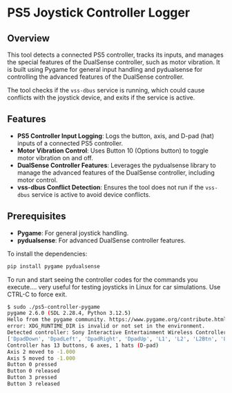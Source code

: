 # PS5 Joystick Controller Logger

## Overview

This tool detects a connected PS5 controller, tracks its inputs, and manages the special features of the DualSense controller, such as motor vibration. It is built using Pygame for general input handling and pydualsense for controlling the advanced features of the DualSense controller.

The tool checks if the `vss-dbus` service is running, which could cause conflicts with the joystick device, and exits if the service is active. 

## Features

- **PS5 Controller Input Logging**: Logs the button, axis, and D-pad (hat) inputs of a connected PS5 controller.
- **Motor Vibration Control**: Uses Button 10 (Options button) to toggle motor vibration on and off.
- **DualSense Controller Features**: Leverages the pydualsense library to manage the advanced features of the DualSense controller, including motor control.
- **vss-dbus Conflict Detection**: Ensures the tool does not run if the `vss-dbus` service is active to avoid device conflicts.

## Prerequisites

- **Pygame**: For general joystick handling.
- **pydualsense**: For advanced DualSense controller features.
  
To install the dependencies:
```bash
pip install pygame pydualsense
```

To run and start seeing the controller codes for the commands you execute.... very useful for testing joysticks in Linux for car simulations. Use CTRL-C to force exit. 
```bash
$ sudo ./ps5-controller-pygame
pygame 2.6.0 (SDL 2.28.4, Python 3.12.5)
Hello from the pygame community. https://www.pygame.org/contribute.html
error: XDG_RUNTIME_DIR is invalid or not set in the environment.
Detected controller: Sony Interactive Entertainment Wireless Controller
['DpadDown', 'DpadLeft', 'DpadRight', 'DpadUp', 'L1', 'L2', 'L2Btn', 'L3', 'LX', 'LY', 'R1', 'R2', 'R2Btn', 'R3', 'RX', 'RY', '__class__', '__delattr__', '__dict__', '__dir__', '__doc__', '__eq__', '__format__', '__ge__', '__getattribute__', '__getstate__', '__gt__', '__hash__', '__init__', '__init_subclass__', '__le__', '__lt__', '__module__', '__ne__', '__new__', '__reduce__', '__reduce_ex__', '__repr__', '__setattr__', '__sizeof__', '__str__', '__subclasshook__', '__weakref__', 'accelerometer', 'circle', 'cross', 'gyro', 'micBtn', 'options', 'ps', 'setDPadState', 'share', 'square', 'touch1', 'touch2', 'touchBtn', 'touchFinger1', 'touchFinger2', 'touchLeft', 'touchRight', 'trackPadTouch0', 'trackPadTouch1', 'triangle']
Controller has 13 buttons, 6 axes, 1 hats (D-pad)
Axis 2 moved to -1.000
Axis 5 moved to -1.000
Button 0 pressed
Button 0 released
Button 3 pressed
Button 3 released
```
